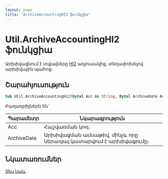 ```yaml
---
layout: page
title: "ArchiveAccountingHI2 ֆունկցիա"
---
```


# Util.ArchiveAccountingHI2 ֆունկցիա

Արխիվացնում է տվյալները [HI2](../../../Database/Hi2.html)  աղյուսակից, տեղափոխելով արխիվային պահոց։

## Շարահյուսություն

``` vb
Sub Util.ArchiveAccountingHi2(ByVal Acc As String, ByVal ArchiveDate As Date)
```

Բաղադրիչներն են՝


| Պարամետր | Նկարագրություն |
|--|--|
| Acc | Հաշվառման կոդ։ |
| ArchiveDate | Արխիվացման ամսաթիվ, մինչև որը ներառյալ կատարվում է արխիվացումը։ |

## Նկատառումներ

[Տես նաև](../../../functions.html)

